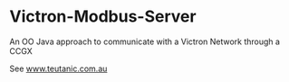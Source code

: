# Victron-Modbus-Server
An OO Java approach to communicate with a Victron Network through a CCGX

See www.teutanic.com.au
